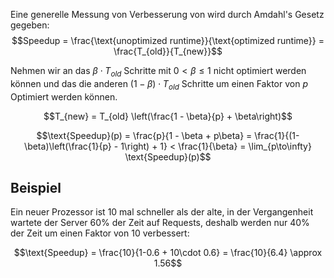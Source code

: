 Eine generelle Messung von Verbesserung von wird durch Amdahl's Gesetz gegeben:
$$Speedup = \frac{\text{unoptimized runtime}}{\text{optimized runtime}} = \frac{T_{old}}{T_{new}}$$

Nehmen wir an das $\beta \cdot T_{old}$ Schritte mit $0 < \beta \leq 1$ nicht optimiert werden können und das die anderen $(1 - \beta) \cdot T_{old}$  Schritte um einen Faktor von $p$ Optimiert werden können.

$$T_{new} = T_{old} \left(\frac{1 - \beta}{p} + \beta\right)$$

$$\text{Speedup}(p) = \frac{p}{1 - \beta + p\beta} = \frac{1}{(1-\beta)\left(\frac{1}{p} - 1\right) + 1} < \frac{1}{\beta} = \lim_{p\to\infty} \text{Speedup}(p)$$

## Beispiel

Ein neuer Prozessor ist $10$ mal schneller als der alte, in der Vergangenheit wartete der Server $60\%$ der Zeit auf Requests, deshalb werden nur $40\%$ der Zeit um einen Faktor von $10$ verbessert:

$$\text{Speedup} = \frac{10}{1-0.6 + 10\cdot 0.6} = \frac{10}{6.4} \approx 1.56$$

